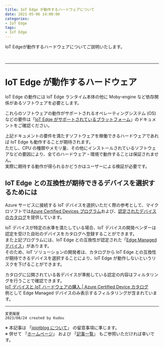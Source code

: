 ```yaml
---
title: IoT Edge が動作するハードウェアについて
date: 2021-05-06 14:00:00
categories:
- IoT Edge
tags:
- IoT Edge
---
```

IoT Edgeが動作するハードウェアについてご説明いたします。 
<!-- more -->
<br>

***
# IoT Edge が動作するハードウェア 
IoT Edge の動作には IoT Edge ランタイム本体の他に Moby-engine など依存関係があるソフトウェアを必要とします。 

これらのソフトウェアの動作がサポートされるオペレーティングシステム (OS) などの要件は「[IoT Edge がサポートされているプラットフォーム](https://learn.microsoft.com/ja-jp/azure/iot-edge/support?view=iotedge-1.4)」のドキュメントをご確認ください。 

上記ドキュメントの要件を満たすソフトウェアを稼働できるハードウェアであれば IoT Edge も動作することが期待されます。  
ただし、CPU の種類やメモリ量、その他にインストールされているソフトウェアなどの要因により、全てのハードウェア・環境で動作することは保証されません。  
実際に期待する動作が得られるかどうかはユーザーによる検証が必要です。

## IoT Edge との互換性が期待できるデバイスを選択するためには 
Azure サービスに接続する IoT デバイスを選択いただく際の参考として、マイクロソフトでは[Azure Certified Devices プログラム](https://learn.microsoft.com/ja-jp/azure/certification/overview)および、[認定されたデバイスのカタログ](https://devicecatalog.azure.com/devices)を提供しています。  

IoT デバイスが特定の水準を満たしている場合、IoT デバイスの開発ベンダーは認定を受けた自社のデバイスをカタログへ登録することができます。  
また上記プログラムには、IoT Edge との互換性が認定された「[Edge Managed デバイス](https://learn.microsoft.com/ja-jp/azure/certification/program-requirements-edge-managed)」があります。   
そのため、IoT ソリューションの開発者は、カタログから IoT Edge との互換性が期待できるデバイスを選択することにより、IoT Edge が動作しないというリスクを下げることができます。 

カタログに公開されている各デバイスが準拠している認定の内容はフィルタリングを行うことで確認できます。   
[IoT デバイスと IoT ハードウェアの購入 | Azure Certified Device カタログ](https://devicecatalog.azure.com/devices)  
例として Edge Managed デバイスのみ表示するフィルタリングが含まれています。 

***
`変更履歴`  
`2023/08/24 created by Kudou`  

※ 本記事は 「[jpiotblog について](https://jpiotblog.github.io/blog/2020/01/01/about-jpiotblog/)」 の留意事項に準じます。  
※ 併せて 「[ホームページ](https://jpiotblog.github.io/blog/)」 および 「[記事一覧](https://jpiotblog.github.io/blog/archives/)」 もご参照いただければ幸いです。  
